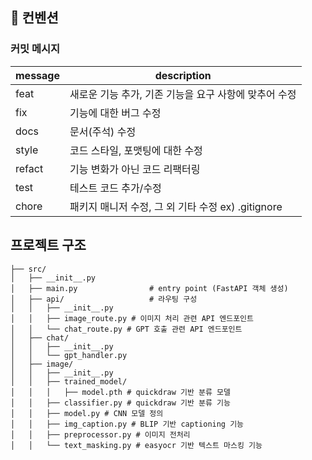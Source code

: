 ## 📌 컨벤션 


### 커밋 메시지

| message | description |
| --- | --- |
| feat | 새로운 기능 추가, 기존 기능을 요구 사항에 맞추어 수정 |
| fix | 기능에 대한 버그 수정 |
| docs | 문서(주석) 수정 |
| style | 코드 스타일, 포맷팅에 대한 수정 |
| refact | 기능 변화가 아닌 코드 리팩터링 |
| test | 테스트 코드 추가/수정 |
| chore | 패키지 매니저 수정, 그 외 기타 수정 ex) .gitignore |

## 프로젝트 구조

```
├── src/
│   ├── __init__.py
│   ├── main.py                # entry point (FastAPI 객체 생성)
│   ├── api/                   # 라우팅 구성
│   │   ├── __init__.py
│   │   ├── image_route.py # 이미지 처리 관련 API 엔드포인트
│   │   └── chat_route.py # GPT 호출 관련 API 엔드포인트
│   ├── chat/
│   │   ├── __init__.py
│   │   └── gpt_handler.py
│   ├── image/         
│   │   ├── __init__.py
│   │   ├── trained_model/
│   │   │   ├── model.pth # quickdraw 기반 분류 모델
│   │   ├── classifier.py # quickdraw 기반 분류 기능
│   │   ├── model.py # CNN 모델 정의
│   │   ├── img_caption.py # BLIP 기반 captioning 기능 
│   │   ├── preprocessor.py # 이미지 전처리
│   │   └── text_masking.py # easyocr 기반 텍스트 마스킹 기능
```
